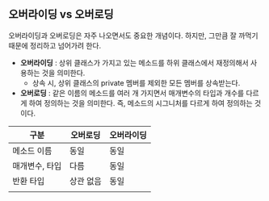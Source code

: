 ## 오버라이딩 vs 오버로딩

오버라이딩과 오버로딩은 자주 나오면서도 중요한 개념이다. 하지만, 그만큼 잘 까먹기 때문에 정리하고 넘어가려 한다.



- **오버라이딩** : 상위 클래스가 가지고 있는 메소드를 하위 클래스에서 재정의해서 사용하는 것을 의미한다.
  - 상속 시, 상위 클래스의 private 멤버를 제외한 모든 멤버를 상속받는다. 
- **오버로딩** : 같은 이름의 메소드를 여러 개 가지면서 매개변수의 타입과 개수를 다르게 하여 정의하는 것을 의미한다. 즉, 메소드의 시그니처를 다르게 하여 정의하는 것이다. 



| 구분           | 오버로딩  | 오버라이딩 |
| -------------- | --------- | ---------- |
| 메소드 이름    | 동일      | 동일       |
| 매개변수, 타입 | 다름      | 동일       |
| 반환 타입      | 상관 없음 | 동일       |
|                |           |            |

